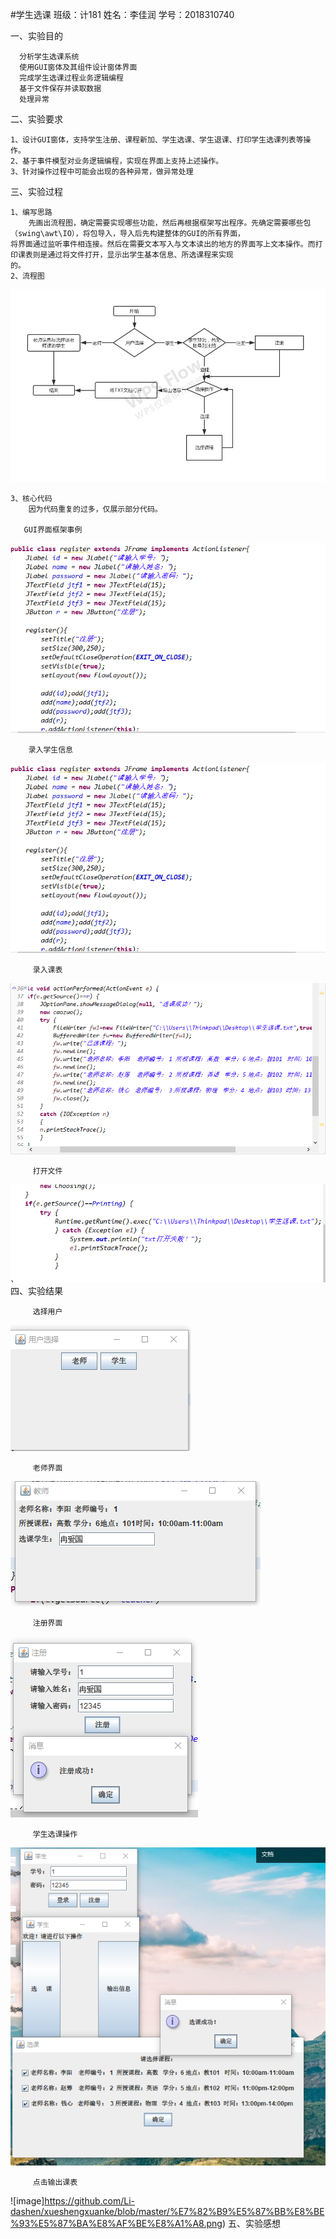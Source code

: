#学生选课
班级：计181   姓名：李佳润   学号：2018310740

一、实验目的

      分析学生选课系统
      使用GUI窗体及其组件设计窗体界面
      完成学生选课过程业务逻辑编程
      基于文件保存并读取数据
      处理异常
二、实验要求

    1、设计GUI窗体，支持学生注册、课程新加、学生选课、学生退课、打印学生选课列表等操作。
    2、基于事件模型对业务逻辑编程，实现在界面上支持上述操作。
    3、针对操作过程中可能会出现的各种异常，做异常处理

三、实验过程

    1、编写思路
        先画出流程图，确定需要实现哪些功能，然后再根据框架写出程序。先确定需要哪些包（swing\awt\IO），将包导入，导入后先构建整体的GUI的所有界面，         
    将界面通过监听事件相连接。然后在需要文本写入与文本读出的地方的界面写上文本操作。而打印课表则是通过将文件打开，显示出学生基本信息、所选课程来实现
    的。
    2、流程图
       
 ![image](https://github.com/Li-dashen/xueshengxuanke/blob/master/%E6%9C%AA%E5%91%BD%E5%90%8D%E6%96%87%E4%BB%B6.png)

    3、核心代码
        因为代码重复的过多，仅展示部分代码。
       
       GUI界面框架事例
![image](https://github.com/Li-dashen/xueshengxuanke/blob/master/GUI%E7%95%8C%E9%9D%A2%E6%A1%86%E6%9E%B6.png)
  
        录入学生信息
![image](https://github.com/Li-dashen/xueshengxuanke/blob/master/GUI%E7%95%8C%E9%9D%A2%E6%A1%86%E6%9E%B6.png)

         录入课表
  ![image](https://github.com/Li-dashen/xueshengxuanke/blob/master/%E5%BD%95%E5%85%A5%E8%AF%BE%E8%A1%A8.png)
  
         打开文件
  ![image](https://github.com/Li-dashen/xueshengxuanke/blob/master/%E6%89%93%E5%BC%80%E6%96%87%E4%BB%B6.png)
四、实验结果
       
         选择用户
  ![image](https://github.com/Li-dashen/xueshengxuanke/blob/master/%E9%80%89%E6%8B%A9%E7%94%A8%E6%88%B7.png)
         
         老师界面
   ![image](https://github.com/Li-dashen/xueshengxuanke/blob/master/%E8%80%81%E5%B8%88%E7%95%8C%E9%9D%A2.png)
  
         注册界面
  ![image](https://github.com/Li-dashen/xueshengxuanke/blob/master/%E6%B3%A8%E5%86%8C%E7%95%8C%E9%9D%A2.png)
         
         学生选课操作
  ![image](https://github.com/Li-dashen/xueshengxuanke/blob/master/%E5%AD%A6%E7%94%9F%E9%80%89%E8%AF%BE%E6%93%8D%E4%BD%9C.png)        
         
         点击输出课表
 ![image]https://github.com/Li-dashen/xueshengxuanke/blob/master/%E7%82%B9%E5%87%BB%E8%BE%93%E5%87%BA%E8%AF%BE%E8%A1%A8.png)
五、实验感想
